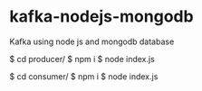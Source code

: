 # kafka-nodejs-mongodb
Kafka using node js and mongodb database 



$ cd producer/
$ npm i 
$ node index.js

$ cd consumer/
$ npm i 
$ node index.js

